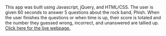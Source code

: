 This app was built using Javascript, jQuery, and HTML/CSS. The user is given 60 seconds to answer 5 questions about the rock band, Phish. When the user finishes the questions or when time is up, their score is totaled and the number they guessed wrong, incorrect, and unanswered are tallied up. <a href="https://mjefferis.github.io/Phish-Trivia/">Click here for the live webpage.</a>
